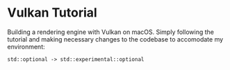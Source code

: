 # Vulkan Tutorial

Building a rendering engine with Vulkan on macOS. Simply following the tutorial and making necessary changes to the codebase to
accomodate my environment:

```std::optional -> std::experimental::optional```
